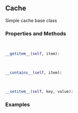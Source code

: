 ## <a id="McUtils.McUtils.Scaffolding.Caches.Cache">Cache</a>
Simple cache base class

### Properties and Methods
<a id="McUtils.McUtils.Scaffolding.Caches.Cache.__getitem__" class="docs-object-method">&nbsp;</a>
```python
__getitem__(self, item): 
```

<a id="McUtils.McUtils.Scaffolding.Caches.Cache.__contains__" class="docs-object-method">&nbsp;</a>
```python
__contains__(self, item): 
```

<a id="McUtils.McUtils.Scaffolding.Caches.Cache.__setitem__" class="docs-object-method">&nbsp;</a>
```python
__setitem__(self, key, value): 
```

### Examples


